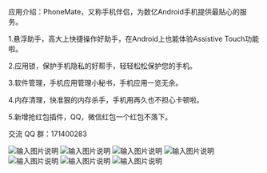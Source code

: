应用介绍：PhoneMate，又称手机伴侣，为数亿Android手机提供最贴心的服务。

1.悬浮助手，高大上快捷操作好助手，在Android上也能体验Assistive Touch功能啦。

2.应用锁，保护手机隐私的好帮手，轻轻松松保护您的手机。

3.软件管理，手机应用管理小秘书，手机应用一览无余。

4.内存清理，快准狠的内存杀手，手机用再久也不担心卡顿啦。

5.新增抢红包插件，QQ，微信红包一个红包不落下。

交流 QQ 群：171400283

![输入图片说明](http://git.oschina.net/uploads/images/2016/0330/154054_462525b3_414444.png "在这里输入图片标题")
![输入图片说明](http://git.oschina.net/uploads/images/2016/0330/154109_449e940b_414444.png "在这里输入图片标题")
![输入图片说明](http://git.oschina.net/uploads/images/2016/0330/154119_449d9f86_414444.png "在这里输入图片标题")
![输入图片说明](http://git.oschina.net/uploads/images/2016/0330/154126_386df911_414444.png "在这里输入图片标题")
![输入图片说明](http://git.oschina.net/uploads/images/2016/0330/154153_3bdd3af5_414444.png "在这里输入图片标题")
![输入图片说明](http://git.oschina.net/uploads/images/2016/0330/154230_7f1e5744_414444.png "在这里输入图片标题")
![输入图片说明](http://git.oschina.net/uploads/images/2016/0330/154303_0889bd67_414444.png "在这里输入图片标题")

